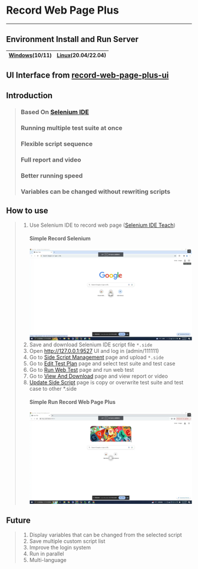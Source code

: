 # Record Web Page Plus
___
## Environment Install and Run Server
| [Windows](README.windows.md)(10/11) | [Linux](README.linux.md)(20.04/22.04) |
|:-----------------------------------:|:-------------------------------------:|
## UI Interface from [record-web-page-plus-ui](https://github.com/BearMan-Chen/record-web-page-plus-ui)
## Introduction
> ### Based On [Selenium IDE](https://github.com/seleniumhq/selenium-ide)
> ### Running multiple test suite at once
> ### Flexible script sequence
> ### Full report and video
> ### Better running speed
> ### Variables can be changed without rewriting scripts


## How to use
> 1. Use Selenium IDE to record web page ([Selenium IDE Teach](https://ithelp.ithome.com.tw/articles/10230427))
>    #### Simple Record Selenium
>    [![](data/SimpleRecordSelenium.png)](https://drive.google.com/file/d/1B1qAlrx3iG5dFZK1sOxPhSdxrL3LKfP0/preview)
> 2. Save and download Selenium IDE script file `*.side`
> 3. Open http://127.0.0.1:9527 UI and log in (admin/111111)
> 4. Go to [Side Script Management](http://127.0.0.1:9527/#/selenium-ide/side-script-management) page and upload `*.side`
> 5. Go to [Edit Test Plan](http://127.0.0.1:9527/#/selenium-ide/edit-test-plan) page and select test suite and test case
> 6. Go to [Run Web Test](http://127.0.0.1:9527/#/selenium-ide/run-web-test) page and run web test
> 7. Go to [View And Download](http://127.0.0.1:9527/#/selenium-ide/view-and-download) page and view report or video
> 8. [Update Side Script](http://127.0.0.1:9527/#/selenium-ide/update-side-script) page is copy or overwrite test suite and test case to other *.side
>    #### Simple Run Record Web Page Plus
>    [![](data/SimpleRunRecordWebPagePlus.png)](https://drive.google.com/file/d/1XnKTWZmLI6OdCBlUcKRmL6N4HAccSIbk/preview)

## Future
> 1. Display variables that can be changed from the selected script
> 2. Save multiple custom script list
> 3. Improve the login system
> 4. Run in parallel
> 5. Multi-language